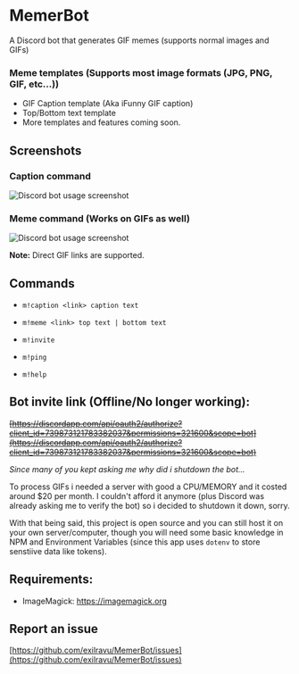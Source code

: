 # MemerBot
A Discord bot that generates GIF memes (supports normal images and GIFs)

### Meme templates (Supports most image formats (JPG, PNG, GIF, etc...))
- GIF Caption template (Aka iFunny GIF caption)
- Top/Bottom text template
- More templates and features coming soon.

## Screenshots
### Caption command
![Discord bot usage screenshot](https://i.imgur.com/TRccA8S.gif)

### Meme command (Works on GIFs as well)
![Discord bot usage screenshot](https://i.imgur.com/S64V5CK.png)

**Note:** Direct GIF links are supported.

## Commands
- `m!caption <link> caption text`

- `m!meme <link> top text | bottom text`

- `m!invite`

- `m!ping`

- `m!help`


## Bot invite link (Offline/No longer working):
~~[https://discordapp.com/api/oauth2/authorize?client_id=739873121783382037&permissions=321600&scope=bot](https://discordapp.com/api/oauth2/authorize?client_id=739873121783382037&permissions=321600&scope=bot)~~

*Since many of you kept asking me why did i shutdown the bot...*

To process GIFs i needed a server with good a CPU/MEMORY and it costed around $20 per month. I couldn't afford it anymore (plus Discord was already asking me to verify the bot) so i decided to shutdown it down, sorry.

With that being said, this project is open source and you can still host it on your own server/computer, though you will need some basic knowledge in NPM and Environment Variables (since this app uses `dotenv` to store senstiive data like tokens).

## Requirements:
- ImageMagick: https://imagemagick.org

## Report an issue
[https://github.com/exilravu/MemerBot/issues](https://github.com/exilravu/MemerBot/issues)
